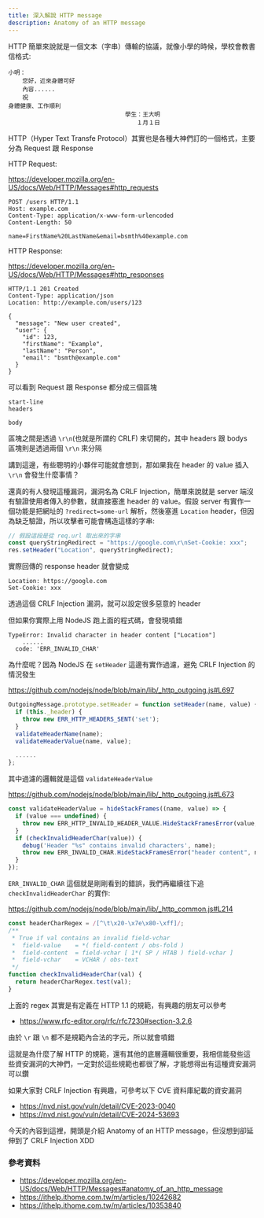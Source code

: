```yaml
---
title: 深入解說 HTTP message
description: Anatomy of an HTTP message
---
```


HTTP 簡單來說就是一個文本（字串）傳輸的協議，就像小學的時候，學校會教書信格式:

```
小明：
    您好，近來身體可好
    內容......
    祝
身體健康、工作順利
　　　　　　　　　　　　　　　　　　　　學生：王大明
　　　　　　　　　　　　　　　　　　　　　　１月１日
```

HTTP（Hyper Text Transfe Protocol）其實也是各種大神們訂的一個格式，主要分為 Request 跟 Response

HTTP Request:

https://developer.mozilla.org/en-US/docs/Web/HTTP/Messages#http_requests

```
POST /users HTTP/1.1
Host: example.com
Content-Type: application/x-www-form-urlencoded
Content-Length: 50

name=FirstName%20LastName&email=bsmth%40example.com
```

HTTP Response:

https://developer.mozilla.org/en-US/docs/Web/HTTP/Messages#http_responses

```
HTTP/1.1 201 Created
Content-Type: application/json
Location: http://example.com/users/123

{
  "message": "New user created",
  "user": {
    "id": 123,
    "firstName": "Example",
    "lastName": "Person",
    "email": "bsmth@example.com"
  }
}
```

可以看到 Request 跟 Response 都分成三個區塊

```
start-line
headers

body
```

區塊之間是透過 `\r\n`(也就是所謂的 CRLF) 來切開的，其中 headers 跟 bodys 區塊則是透過兩個 `\r\n` 來分隔

講到這邊，有些聰明的小夥伴可能就會想到，那如果我在 header 的 value 插入 `\r\n` 會發生什麼事情？

還真的有人發現這種漏洞，漏洞名為 CRLF Injection，簡單來說就是 server 端沒有驗證使用者傳入的參數，就直接塞進 header 的 value。假設 server 有實作一個功能是把網址的 `?redirect=some-url` 解析，然後塞進 `Location` header，但因為缺乏驗證，所以攻擊者可能會構造這樣的字串:

```js
// 假設這段是從 req.url 取出來的字串
const queryStringRedirect = "https://google.com\r\nSet-Cookie: xxx";
res.setHeader("Location", queryStringRedirect);
```

實際回傳的 response header 就會變成

```
Location: https://google.com
Set-Cookie: xxx
```

透過這個 CRLF Injection 漏洞，就可以設定很多惡意的 header

但如果你實際上用 NodeJS 跑上面的程式碼，會發現噴錯

```
TypeError: Invalid character in header content ["Location"]
    ......
  code: 'ERR_INVALID_CHAR'
```

為什麼呢？因為 NodeJS 在 `setHeader` 這邊有實作過濾，避免 CRLF Injection 的情況發生

https://github.com/nodejs/node/blob/main/lib/_http_outgoing.js#L697

```js
OutgoingMessage.prototype.setHeader = function setHeader(name, value) {
  if (this._header) {
    throw new ERR_HTTP_HEADERS_SENT('set');
  }
  validateHeaderName(name);
  validateHeaderValue(name, value);

  ......
};
```

其中過濾的邏輯就是這個 `validateHeaderValue`

https://github.com/nodejs/node/blob/main/lib/_http_outgoing.js#L673

```js
const validateHeaderValue = hideStackFrames((name, value) => {
  if (value === undefined) {
    throw new ERR_HTTP_INVALID_HEADER_VALUE.HideStackFramesError(value, name);
  }
  if (checkInvalidHeaderChar(value)) {
    debug('Header "%s" contains invalid characters', name);
    throw new ERR_INVALID_CHAR.HideStackFramesError("header content", name);
  }
});
```

`ERR_INVALID_CHAR` 這個就是剛剛看到的錯誤，我們再繼續往下追 `checkInvalidHeaderChar` 的實作:

https://github.com/nodejs/node/blob/main/lib/_http_common.js#L214

```js
const headerCharRegex = /[^\t\x20-\x7e\x80-\xff]/;
/**
 * True if val contains an invalid field-vchar
 *  field-value    = *( field-content / obs-fold )
 *  field-content  = field-vchar [ 1*( SP / HTAB ) field-vchar ]
 *  field-vchar    = VCHAR / obs-text
 */
function checkInvalidHeaderChar(val) {
  return headerCharRegex.test(val);
}
```

上面的 regex 其實是有定義在 HTTP 1.1 的規範，有興趣的朋友可以參考

- https://www.rfc-editor.org/rfc/rfc7230#section-3.2.6

由於 `\r` 跟 `\n` 都不是規範內合法的字元，所以就會噴錯

這就是為什麼了解 HTTP 的規範，還有其他的底層邏輯很重要，我相信能發些這些資安漏洞的大神們，一定對於這些規範也都很了解，才能想得出有這種資安漏洞可以鑽

如果大家對 CRLF Injection 有興趣，可參考以下 CVE 資料庫紀載的資安漏洞

- https://nvd.nist.gov/vuln/detail/CVE-2023-0040
- https://nvd.nist.gov/vuln/detail/CVE-2024-53693

今天的內容到這裡，開頭是介紹 Anatomy of an HTTP message，但沒想到卻延伸到了 CRLF Injection XDD

### 參考資料

- https://developer.mozilla.org/en-US/docs/Web/HTTP/Messages#anatomy_of_an_http_message
- https://ithelp.ithome.com.tw/m/articles/10242682
- https://ithelp.ithome.com.tw/m/articles/10353840

<!-- todo 可補充 startline 更詳細 -->
